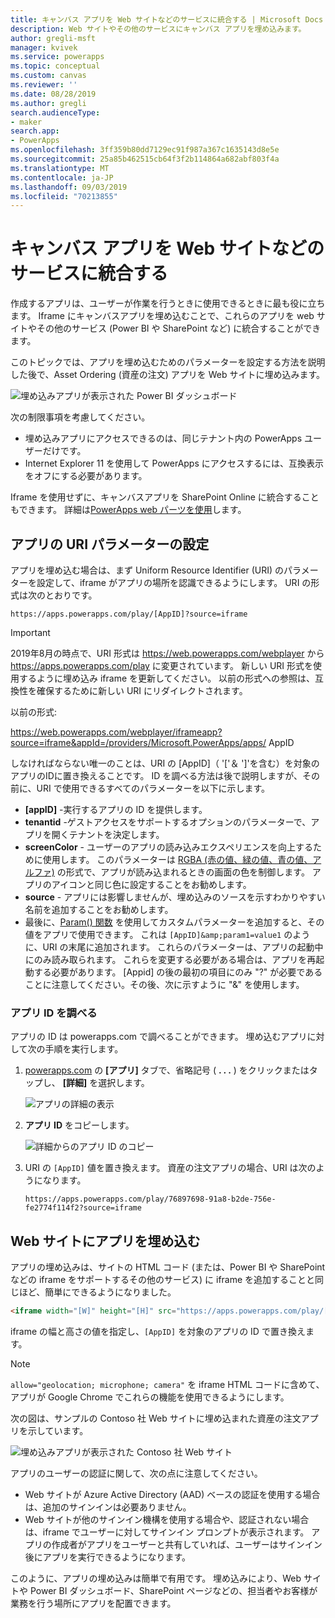 ```yaml
---
title: キャンバス アプリを Web サイトなどのサービスに統合する | Microsoft Docs
description: Web サイトやその他のサービスにキャンバス アプリを埋め込みます。
author: gregli-msft
manager: kvivek
ms.service: powerapps
ms.topic: conceptual
ms.custom: canvas
ms.reviewer: ''
ms.date: 08/28/2019
ms.author: gregli
search.audienceType:
- maker
search.app:
- PowerApps
ms.openlocfilehash: 3ff359b80dd7129ec91f987a367c1635143d8e5e
ms.sourcegitcommit: 25a85b462515cb64f3f2b114864a682abf803f4a
ms.translationtype: MT
ms.contentlocale: ja-JP
ms.lasthandoff: 09/03/2019
ms.locfileid: "70213855"
---
```

# <a name="integrate-canvas-apps-into-websites-and-other-services"></a>キャンバス アプリを Web サイトなどのサービスに統合する
作成するアプリは、ユーザーが作業を行うときに使用できるときに最も役に立ちます。 Iframe にキャンバスアプリを埋め込むことで、これらのアプリを web サイトやその他のサービス (Power BI や SharePoint など) に統合することができます。

このトピックでは、アプリを埋め込むためのパラメーターを設定する方法を説明した後で、Asset Ordering (資産の注文) アプリを Web サイトに埋め込みます。

![埋め込みアプリが表示された Power BI ダッシュボード](./media/embed-apps-dev/embed-dashboard.png)

次の制限事項を考慮してください。

- 埋め込みアプリにアクセスできるのは、同じテナント内の PowerApps ユーザーだけです。
- Internet Explorer 11 を使用して PowerApps にアクセスするには、互換表示をオフにする必要があります。

Iframe を使用せずに、キャンバスアプリを SharePoint Online に統合することもできます。 詳細は[PowerApps web パーツを使用](https://support.office.com/article/use-the-powerapps-web-part-6285f05e-e441-408a-99d7-aa688195cd1c)します。

## <a name="set-uri-parameters-for-your-app"></a>アプリの URI パラメーターの設定
アプリを埋め込む場合は、まず Uniform Resource Identifier (URI) のパラメーターを設定して、iframe がアプリの場所を認識できるようにします。 URI の形式は次のとおりです。

```
https://apps.powerapps.com/play/[AppID]?source=iframe
```

> [!IMPORTANT]
> 2019年8月の時点で、URI 形式は https://web.powerapps.com/webplayer から https://apps.powerapps.com/play に変更されています。 新しい URI 形式を使用するように埋め込み iframe を更新してください。 以前の形式への参照は、互換性を確保するために新しい URI にリダイレクトされます。
>
> 以前の形式:
> 
> https://web.powerapps.com/webplayer/iframeapp?source=iframe&appId=/providers/Microsoft.PowerApps/apps/ AppID

しなければならない唯一のことは、URI の [AppID]（ '['＆ ']'を含む）を対象のアプリのIDに置き換えることです。 ID を調べる方法は後で説明しますが、その前に、URI で使用できるすべてのパラメーターを以下に示します。

* **[appID]** -実行するアプリの ID を提供します。
* **tenantid** -ゲストアクセスをサポートするオプションのパラメーターで、アプリを開くテナントを決定します。 
* **screenColor** - ユーザーのアプリの読み込みエクスペリエンスを向上するために使用します。 このパラメーターは [RGBA (赤の値、緑の値、青の値、アルファ)](../canvas-apps/functions/function-colors.md) の形式で、アプリが読み込まれるときの画面の色を制御します。 アプリのアイコンと同じ色に設定することをお勧めします。
* **source** - アプリには影響しませんが、埋め込みのソースを示すわかりやすい名前を追加することをお勧めします。
* 最後に、[Param() 関数](../canvas-apps/functions/function-param.md) を使用してカスタムパラメーターを追加すると、その値をアプリで使用できます。 これは `[AppID]&amp;param1=value1` のように、URI の末尾に追加されます。 これらのパラメーターは、アプリの起動中にのみ読み取られます。 これらを変更する必要がある場合は、アプリを再起動する必要があります。 [Appid] の後の最初の項目にのみ "?" が必要であることに注意してください。その後、次に示すように "&" を使用します。 

### <a name="get-the-app-id"></a>アプリ ID を調べる
アプリの ID は powerapps.com で調べることができます。 埋め込むアプリに対して次の手順を実行します。

1. [powerapps.com](https://powerapps.microsoft.com) の **[アプリ]** タブで、省略記号 ( **. . .** ) をクリックまたはタップし、 **[詳細]** を選択します。
   
    ![アプリの詳細の表示](./media/embed-apps-dev/details.png)
1. **アプリ ID** をコピーします。
   
    ![詳細からのアプリ ID のコピー](./media/embed-apps-dev/app-id.png)
1. URI の `[AppID]` 値を置き換えます。 資産の注文アプリの場合、URI は次のようになります。
   
    ```
    https://apps.powerapps.com/play/76897698-91a8-b2de-756e-fe2774f114f2?source=iframe
    ```

## <a name="embed-your-app-in-a-website"></a>Web サイトにアプリを埋め込む
アプリの埋め込みは、サイトの HTML コード (または、Power BI や SharePoint などの iframe をサポートするその他のサービス) に iframe を追加することと同じほど、簡単にできるようになりました。

```html
<iframe width="[W]" height="[H]" src="https://apps.powerapps.com/play/[AppID]?source=website&screenColor=rgba(165,34,55,1)" allow="geolocation; microphone; camera"/>
```

iframe の幅と高さの値を指定し、`[AppID]` を対象のアプリの ID で置き換えます。

> [!NOTE]
> `allow="geolocation; microphone; camera"` を iframe HTML コードに含めて、アプリが Google Chrome でこれらの機能を使用できるようにします。

次の図は、サンプルの Contoso 社 Web サイトに埋め込まれた資産の注文アプリを示しています。

![埋め込みアプリが表示された Contoso 社 Web サイト](./media/embed-apps-dev/contoso-website.png)

アプリのユーザーの認証に関して、次の点に注意してください。

- Web サイトが Azure Active Directory (AAD) ベースの認証を使用する場合は、追加のサインインは必要ありません。
- Web サイトが他のサインイン機構を使用する場合や、認証されない場合は、iframe でユーザーに対してサインイン プロンプトが表示されます。 アプリの作成者がアプリをユーザーと共有していれば、ユーザーはサインイン後にアプリを実行できるようになります。

このように、アプリの埋め込みは簡単で有用です。 埋め込みにより、Web サイトや Power BI ダッシュボード、SharePoint ページなどの、担当者やお客様が業務を行う場所にアプリを配置できます。
